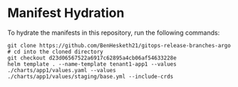 # Manifest Hydration

To hydrate the manifests in this repository, run the following commands:

```shell
git clone https://github.com/BenHesketh21/gitops-release-branches-argo
# cd into the cloned directory
git checkout d23d06567522a6917c62895a4cb06af54633228e
helm template . --name-template tenant1-app1 --values ./charts/app1/values.yaml --values ./charts/app1/values/staging/base.yml --include-crds
```
